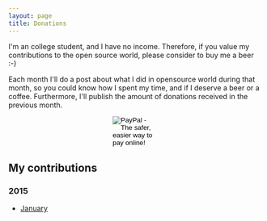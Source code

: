 ```yaml
---
layout: page
title: Donations
---
```


I'm an college student, and I have no income. Therefore, if you value
my contributions to the open source world, please consider to buy me a beer :-)

Each month I'll do a post about what I did in opensource world during that month,
so you could know how I spent my time, and if I deserve a beer or a coffee.
Furthermore, I'll publish the amount of donations received in the previous month.

<form action="https://www.paypal.com/cgi-bin/webscr" method="post" target="_top" style="margin: 0 auto; width: 92px">
<input type="hidden" name="cmd" value="_s-xclick">
<input type="hidden" name="hosted_button_id" value="5E39N8EMZBCA2">
<input type="image" src="https://www.paypalobjects.com/en_US/i/btn/btn_donate_LG.gif" border="0" name="submit" alt="PayPal - The safer, easier way to pay online!">
<img alt="" border="0" src="https://www.paypalobjects.com/it_IT/i/scr/pixel.gif" width="1" height="1">
</form>

## My contributions

### 2015

- [January][jan15]


[jan15]: http://rpadovani.com/my-contributions-jan-15/
